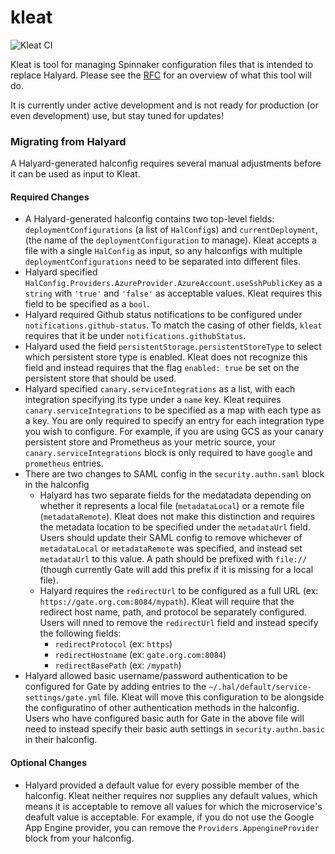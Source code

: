 # kleat

![Kleat CI](https://github.com/spinnaker/kleat/workflows/Kleat%20CI/badge.svg)

Kleat is tool for managing Spinnaker configuration files that is intended to
replace Halyard. Please see the
[RFC](https://github.com/spinnaker/governance/blob/master/rfc/halyard-lite.md)
for an overview of what this tool will do.

It is currently under active development and is not ready for production (or
even development) use, but stay tuned for updates!

### Migrating from Halyard

A Halyard-generated halconfig requires several manual adjustments before it can
be used as input to Kleat.

#### Required Changes

- A Halyard-generated halconfig contains two top-level fields:
  `deploymentConfigurations` (a list of `HalConfig`s) and `currentDeployment`,
  (the name of the `deploymentConfiguration` to manage). Kleat accepts a file
  with a single `HalConfig` as input, so any halconfigs with multiple
  `deploymentConfigurations` need to be separated into different files.
- Halyard specified
  `HalConfig.Providers.AzureProvider.AzureAccount.useSshPublicKey` as a `string`
  with `'true'` and `'false'` as acceptable values. Kleat requires this field to
  be specified as a `bool`.
- Halyard required Github status notifications to be configured under
  `notifications.github-status`. To match the casing of other fields, `kleat`
  requires that it be under `notifications.githubStatus`.
- Halyard used the field `persistentStorage.persistentStoreType` to select which
  persistent store type is enabled. Kleat does not recognize this field and
  instead requires that the flag `enabled: true` be set on the persistent store
  that should be used.
- Halyard specified `canary.serviceIntegrations` as a list, with each
  integration specifying its type under a `name` key. Kleat requires
  `canary.serviceIntegrations` to be specified as a map with each type as a key.
  You are only required to specify an entry for each integration type you wish
  to configure. For example, if you are using GCS as your canary persistent
  store and Prometheus as your metric source, your `canary.serviceIntegrations`
  block is only required to have `google` and `prometheus` entries.
- There are two changes to SAML config in the `security.authn.saml` block in the
  halconfig
  - Halyard has two separate fields for the medatadata depending on whether it
    represents a local file (`metadataLocal`) or a remote file
    (`metadataRemote`). Kleat does not make this distinction and requires the
    metadata location to be specified under the `metadataUrl` field. Users
    should update their SAML config to remove whichever of `metadataLocal` or
    `metadataRemote` was specified, and instead set `metadataUrl` to this value.
    A path should be prefixed with `file://` (though currently Gate will add
    this prefix if it is missing for a local file).
  - Halyard requires the `redirectUrl` to be configured as a full URL (ex:
    `https://gate.org.com:8084/mypath`). Kleat will require that the redirect
    host name, path, and protocol be separately configured. Users will nned to
    remove the `redirectUrl` field and instead specify the following fields:
    - `redirectProtocol` (ex: `https`)
    - `redirectHostname` (ex: `gate.org.com:8084`)
    - `redirectBasePath` (ex: `/mypath`)
- Halyard allowed basic username/password authentication to be configured for
  Gate by adding entries to the `~/.hal/default/service-settings/gate.yml` file.
  Kleat will move this configuration to be alongside the configuratino of other
  authentication methods in the halconfig. Users who have configured basic auth
  for Gate in the above file will need to instead specify their basic auth
  settings in `security.authn.basic` in their halconfig.

#### Optional Changes

- Halyard provided a default value for every possible member of the halconfig.
  Kleat neither requires nor supplies any default values, which means it is
  acceptable to remove all values for which the microservice's deafult value is
  acceptable. For example, if you do not use the Google App Engine provider, you
  can remove the `Providers.AppengineProvider` block from your halconfig.
